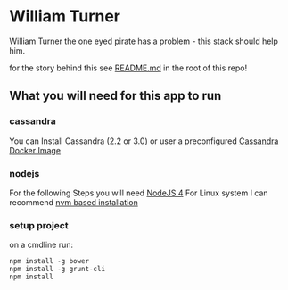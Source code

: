 # William Turner
William Turner the one eyed pirate has a problem - this stack should help him.

for the story behind this see [README.md](../README.md) in the root of this repo!

## What you will need for this app to run

### cassandra 
You can Install Cassandra (2.2 or 3.0) or user a preconfigured [Cassandra Docker Image](https://hub.docker.com/_/cassandra/)


### nodejs
For the following Steps you will need [NodeJS 4](https://nodejs.org/)
For Linux system I can recommend [nvm based installation](https://github.com/creationix/nvm)

### setup project
on a cmdline run:
```shell
npm install -g bower
npm install -g grunt-cli
npm install
```

